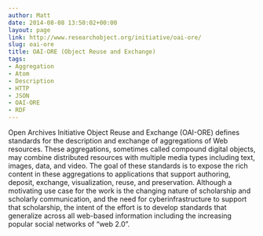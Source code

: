 ```yaml
---
author: Matt
date: 2014-08-08 13:50:02+00:00
layout: page
link: http://www.researchobject.org/initiative/oai-ore/
slug: oai-ore
title: OAI-ORE (Object Reuse and Exchange)
tags:
- Aggregation
- Atom
- Description
- HTTP
- JSON
- OAI-ORE
- RDF
---
```

Open Archives Initiative Object Reuse and Exchange (OAI-ORE) defines standards for the description and exchange of aggregations of Web resources. These aggregations, sometimes called compound digital objects, may combine distributed resources with multiple media types including text, images, data, and video. The goal of these standards is to expose the rich content in these aggregations to applications that support authoring, deposit, exchange, visualization, reuse, and preservation. Although a motivating use case for the work is the changing nature of scholarship and scholarly communication, and the need for cyberinfrastructure to support that scholarship, the intent of the effort is to develop standards that generalize across all web-based information including the increasing popular social networks of “web 2.0”.
